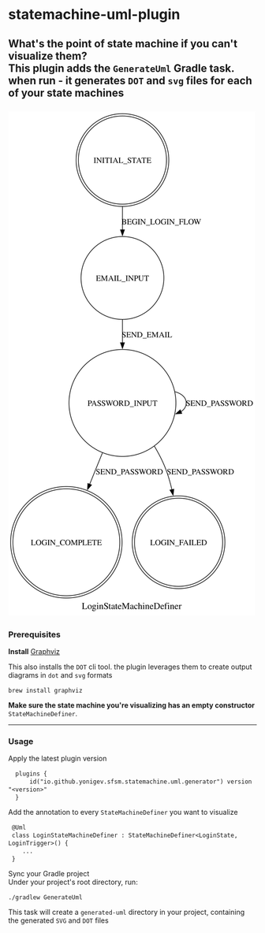 # statemachine-uml-plugin

**What's the point of state machine if you can't visualize them?**<br>
This plugin adds the `GenerateUml` Gradle task.
when run - it generates `DOT` and `svg` files for each of your state machines
<br><br>
![example.svg](example.svg)
---

### Prerequisites
**Install** [Graphviz](https://formulae.brew.sh/formula/graphviz)

This also installs the `DOT` cli tool. the plugin leverages them to create output diagrams in `dot` and `svg` formats

    brew install graphviz

**Make sure the state machine you're visualizing has an empty constructor** `StateMachineDefiner`.

---

### Usage
Apply the latest plugin version
  ```
    plugins {
        id("io.github.yonigev.sfsm.statemachine.uml.generator") version "<version>"
    }
  ```

  
Add the annotation to every `StateMachineDefiner` you want to visualize

   ```
    @Uml
    class LoginStateMachineDefiner : StateMachineDefiner<LoginState, LoginTrigger>() {
       ...
    }
   ```

Sync your Gradle project<br>
Under your project's root directory, run:

```agsl
./gradlew GenerateUml
```
This task will create a `generated-uml` directory in your project, containing the generated `SVG` and `DOT` files

      